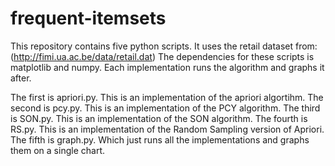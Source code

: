 # frequent-itemsets

This repository contains five python scripts.
It uses the retail dataset from: (http://fimi.ua.ac.be/data/retail.dat)
The dependencies for these scripts is matplotlib and numpy.
Each implementation runs the algorithm and graphs it after.

The first is apriori.py. This is an implementation of the apriori algortihm.
The second is pcy.py. This is an implementation of the PCY algorithm.
The third is SON.py. This is an implementation of the SON algorithm.
The fourth is RS.py. This is an implementation of the Random Sampling version of Apriori.
The fifth is graph.py. Which just runs all the implementations and graphs them on a single chart.

